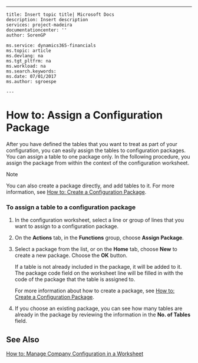 ---
    title: Insert topic title| Microsoft Docs
    description: Insert description
    services: project-madeira
    documentationcenter: ''
    author: SorenGP

    ms.service: dynamics365-financials
    ms.topic: article
    ms.devlang: na
    ms.tgt_pltfrm: na
    ms.workload: na
    ms.search.keywords:
    ms.date: 07/01/2017
    ms.author: sgroespe

    ---
# How to: Assign a Configuration Package
After you have defined the tables that you want to treat as part of your configuration, you can easily assign the tables to configuration packages. You can assign a table to one package only. In the following procedure, you assign the package from within the context of the configuration worksheet.  
  
> [!NOTE]  
>  You can also create a package directly, and add tables to it. For more information, see [How to: Create a Configuration Package](../SetupAndAdministration/how-to-create-a-configuration-package.md).  
  
### To assign a table to a configuration package  
  
1.  In the configuration worksheet, select a line or group of lines that you want to assign to a configuration package.  
  
2.  On the **Actions** tab, in the **Functions** group, choose **Assign Package**.  
  
3.  Select a package from the list, or on the **Home** tab, choose **New** to create a new package. Choose the **OK** button.  
  
     If a table is not already included in the package, it will be added to it. The package code field on the worksheet line will be filled in with the code of the package that the table is assigned to.  
  
     For more information about how to create a package, see [How to: Create a Configuration Package](../SetupAndAdministration/how-to-create-a-configuration-package.md).  
  
4.  If you choose an existing package, you can see how many tables are already in the package by reviewing the information in the **No. of Tables** field.  
  
## See Also  
 [How to: Manage Company Configuration in a Worksheet](../SetupAndAdministration/how-to-manage-company-configuration-in-a-worksheet.md)